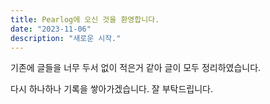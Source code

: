 ```yaml
---
title: Pearlog에 오신 것을 환영합니다.
date: "2023-11-06"
description: "새로운 시작."
---
```


기존에 글들을 너무 두서 없이 적은거 같아 글이 모두 정리하였습니다.

다시 하나하나 기록을 쌓아가겠습니다. 잘 부탁드립니다.
